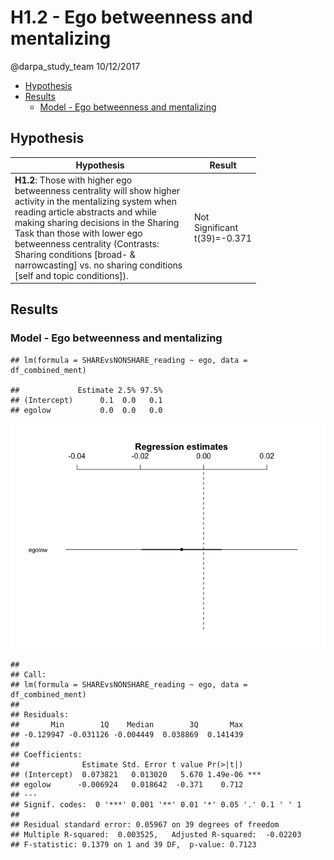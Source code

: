 H1.2 - Ego betweenness and mentalizing
================
@darpa\_study\_team
10/12/2017

-   [Hypothesis](#hypothesis)
-   [Results](#results)
    -   [Model - Ego betweenness and mentalizing](#model---ego-betweenness-and-mentalizing)

Hypothesis
----------

<table style="width:78%;">
<colgroup>
<col width="72%" />
<col width="5%" />
</colgroup>
<thead>
<tr class="header">
<th>Hypothesis</th>
<th>Result</th>
</tr>
</thead>
<tbody>
<tr class="odd">
<td><strong>H1.2</strong>: Those with higher ego betweenness centrality will show higher activity in the mentalizing system when reading article abstracts and while making sharing decisions in the Sharing Task than those with lower ego betweenness centrality (Contrasts: Sharing conditions [broad- &amp; narrowcasting] vs. no sharing conditions [self and topic conditions]).</td>
<td>Not Significant t(39)=-0.371</td>
</tr>
</tbody>
</table>

Results
-------

### Model - Ego betweenness and mentalizing

    ## lm(formula = SHAREvsNONSHARE_reading ~ ego, data = df_combined_ment)

    ##             Estimate 2.5% 97.5%
    ## (Intercept)      0.1  0.0   0.1
    ## egolow           0.0  0.0   0.0

![](H1.2_files/figure-markdown_github/unnamed-chunk-6-1.png)

    ## 
    ## Call:
    ## lm(formula = SHAREvsNONSHARE_reading ~ ego, data = df_combined_ment)
    ## 
    ## Residuals:
    ##       Min        1Q    Median        3Q       Max 
    ## -0.129947 -0.031126 -0.004449  0.038869  0.141439 
    ## 
    ## Coefficients:
    ##              Estimate Std. Error t value Pr(>|t|)    
    ## (Intercept)  0.073821   0.013020   5.670 1.49e-06 ***
    ## egolow      -0.006924   0.018642  -0.371    0.712    
    ## ---
    ## Signif. codes:  0 '***' 0.001 '**' 0.01 '*' 0.05 '.' 0.1 ' ' 1
    ## 
    ## Residual standard error: 0.05967 on 39 degrees of freedom
    ## Multiple R-squared:  0.003525,   Adjusted R-squared:  -0.02203 
    ## F-statistic: 0.1379 on 1 and 39 DF,  p-value: 0.7123

